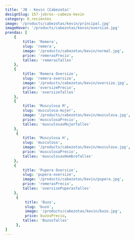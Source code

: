 ```yaml
---
title: 'JB - Kevin (Cabezota)'
designSlug: 157-jobros--cabeza-kevin
category: 0_recientes
image: '/products/cabezotas/kevin/principal.jpg'
imageHover: '/products/cabezotas/kevin/oversize.jpg'
prendas: [
    {   
        title: 'Remera',
        slug: 'remera',          
        image: '/products/cabezotas/kevin/normal.jpg',
        price: 'remerasPrecio',
        talles: 'remerasTalles'
    },
    {
        title: 'Remera Oversize',
        slug: 'remera-oversize',
        image: '/products/cabezotas/kevin/oversize.jpg',
        price: 'oversizePrecio',
        talles: 'oversizeTalles'
    },
    {
        title: 'Musculosa M',
        slug: 'musculosa-mujer',
        image: '/products/cabezotas/kevin/musculosa.jpg',
        price: 'musculosaPrecio',
        talles: 'musculosasMujerTalles'
    },
     {
        title: 'Musculosa H',
        slug: 'musculoso',
        image: '/products/cabezotas/kevin/musculoso.jpg',
        price: 'musculosaPrecio',
        talles: 'musculosasHombreTalles'
    },
    {
        title: 'Pupera Oversize',
        slug: 'pupera-oversize',
        image: '/products/cabezotas/kevin/pupera.jpg',
        price: 'remerasPrecio',
        talles: 'oversizePuperasTalles'
    },
     {
         title: 'Buzo',
         slug: 'buzo',
         image: '/products/cabezotas/kevin/buzo.jpg',
         price: buzosPrecio,
        talles: 'BuzosTalles'
     },
]
---
```

